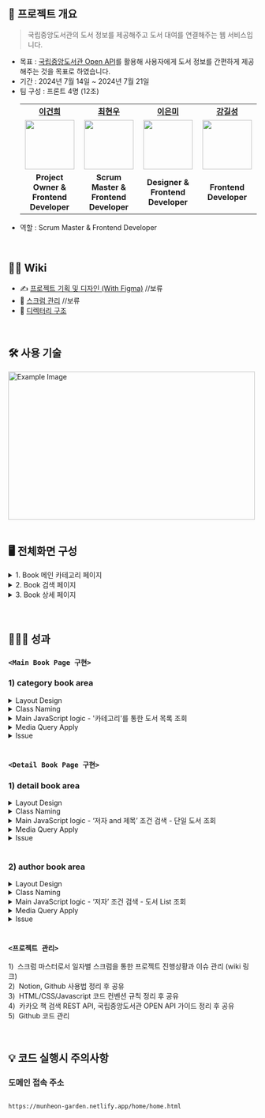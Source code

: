 ## 📝 프로젝트 개요

> 국립중앙도서관의 도서 정보를 제공해주고 도서 대여를 연결해주는 웹 서비스입니다.

- 목표 : [국립중앙도서관 Open API](https://www.nl.go.kr/NL/contents/N31101030400.do)를 활용해 사용자에게 도서 정보를 간편하게 제공해주는 것을 목표로 하였습니다.
- 기간 : 2024년 7월 14일 ~ 2024년 7월 21일
- 팀 구성 : 프론트 4명 (12조)
  <table>
     <tr>
      <td align="center"><b><a href="https://github.com/geonhee94">이건희</a></b></td>
      <td align="center"><b><a href="https://github.com/gusdn7142">최현우</a></b></td>
      <td align="center"><b><a href="https://github.com/eunmilee89">이은미</a></b></td>
      <td align="center"><b><a href="https://github.com/kilseong">강길성</a></b></td>
    </tr>
    <tr>
      <td align="center"><a href="https://github.com/geonhee94"><img src="https://avatars.githubusercontent.com/u/173425800?v=4" width="100px" /></a></td>
      <td align="center"><a href="https://github.com/gusdn7142"><img src="https://avatars.githubusercontent.com/u/62496215?v=4" width="100px" /></a></td>
      <td align="center"><a href="https://github.com/eunmilee89"><img src="https://avatars.githubusercontent.com/u/173548488?v=4" width="100px" /></a></td>
      <td align="center"><a href="https://github.com/kilseong"><img src="https://avatars.githubusercontent.com/u/138101430?v=4" width="100px" /></a></td>
    </tr>
    <tr>
      <td align="center"><b>Project Owner & <br> Frontend Developer</b></td>
      <td align="center"><b>Scrum Master & <br> Frontend Developer</b></td>
      <td align="center"><b>Designer & <br> Frontend Developer</b></td>
      <td align="center"><b>Frontend Developer</b></td>
    </tr>
  </table>
- 역할 : Scrum Master & Frontend Developer

</br>

## 💁‍♂️ Wiki

- ✍ [프로젝트 기획 및 디자인 (With Figma)](링크추가예정) //보류
- 📰 [스크럼 관리](링크추가예정) //보류
- 📂 [디렉터리 구조](https://github.com/gusdn7142/Javascript_Team_Project_By_Coalnu/wiki/%F0%9F%93%81-Directory-Structure)

<br>

## 🛠 사용 기술

  <img src="https://github.com/user-attachments/assets/5d82f8ff-eadf-4579-b1e4-ae4a1b421d2b" style="width:500px; height:300px;" alt="Example Image">

<br>
<br>

## 🖥️ 전체화면 구성

<details>
  <summary> 1. Book 메인 카테고리 페이지 </summary>
  <div markdown="1">
    <br>
    <img src="https://github.com/user-attachments/assets/4ed2491c-e94c-4bae-93f8-47d58a157cc4" style="width:1012px; height:1060px;" alt="Example Image">
  </div>
</details>

<details>
  <summary> 2. Book 검색 페이지 </summary>
  <div markdown="1">
    <br>    
    <img src="https://github.com/user-attachments/assets/09653454-b69b-4db4-acbe-71446bf22beb" style="width:1012px; height:827px;" alt="Example Image">
  </div>
</details>

<details>
  <summary> 3. Book 상세 페이지 </summary>
  <div markdown="1">
    <br>    
    <img src="https://github.com/user-attachments/assets/5998b437-82b3-453d-87ea-d75d8273f570" style="width:1012px; height:657px;" alt="Example Image">
  </div>
</details>

</br>
</br>

## 👨🏻‍🏫 성과

### `<Main Book Page 구현>`

<h3> 1) category book area </h3>

<details>
  <summary> Layout Design </summary>
  <div markdown="1">
    <img src="https://github.com/user-attachments/assets/910d9a7a-7013-4c98-97e2-45e068e6bcd8" style="width:1012; height:600px;" alt="Example Image">
  </div>
</details>

<details>
  <summary> Class Naming </summary>
  <div markdown="1">
    
  ```html  
      <div class="main-container">
          <div class="categorys>
              <div class="categorys-title>
              <div class="categorys-button>
          <div class="additional-text">
              <div class="additional-text-leftLine>
              <div class="additional-text-rightLine>
          <div class="book-ImageAndText-List">
              <div class="book-ImageAndText-one">
                  <div class="book-image>
                  <div class="book-text-firstLine>
                  <div class="book-text-secondLine>
          <div class="see-more">
   ```
  </div>
</details>

<!--    - `<div class="main-container">`
      - `<div class="categorys>`
        - `<div class="categorys-title>`
        - `<div class="categorys-button>`
      - `<div class="additional-text">`
        - `<div class="additional-text-leftLine>`
        - `<div class="additional-text-rightLine>`
      - `<div class="book-ImageAndText-List">`
        - `<div class="book-ImageAndText-one">`
          - `<div class="book-image>`
          - `<div class="book-text-firstLine`
          - `<div class="book-text-secondLine>`
      - `<div class="see-more">`  -->

<details>
  <summary> Main JavaScript logic - '카테고리'를 통한 도서 목록 조회 </summary>
  <div markdown="1">
    
  ```javascript
        const getBookByCategory = async (event) => {

          //5-1) 카테고리명 조회 및 셋팅
          const categoryName = event.target.textContent;
          if(categoryName === '전체') {
              url = new URL(`
                  https://www.nl.go.kr/NL/search/openApi/search.do?key=${apiKey}&apiType=json&detailSearch=true&pageNum=${pageNum}&pageSize=${pageSize}&category=${currentNavTagName}
              `);
          } else {
              url = new URL(`
                  https://www.nl.go.kr/NL/search/openApi/search.do?key=${apiKey}&apiType=json&detailSearch=true&v1=${categoryName}&f1=keyword&pageNum=${pageNum}&pageSize=${pageSize}&category=${currentNavTagName}
              `);
          }

          //5-2) 해당 카테고리 버튼에 active/Inactive CSS 속성 지정
          const categoryActiveElements = document.querySelectorAll('.categorys-btn.categorys-btn-active');
          categoryActiveElements.forEach((element) => {
            element.classList.remove('categorys-btn-active');
          });
          event.target.classList.add('categorys-btn-active');

          try {
              //5-3) '카테고리'로 검색 API 호출
              const response = await fetch(url);

              //5-4) API 응답이 OK이면
              if(response.status == 200){

                  //5-4-1) response 값을 json 타입으로 변환
                  bookDataList = await response.json();
                  console.log("bookDataList :", bookDataList);
                  bootImageAndTextList = bookDataList.result;
                  console.log("bootImageAndTextList :", bootImageAndTextList);
              }
              else{
                  throw new Error(response.message);
              }
          } catch (error) {
              console.error("ERROR : ", error);
          }

          //5-5) View 렌더링
          bookTotalCount.textContent = bookDataList.total.toLocaleString() + "개";  //도서 총 개수 셋팅


          const imageAndTextHTML = bootImageAndTextList.map(    //도서 목록 표시
            (bootImageAndText) => {

            let bootTitle = '';
            let bootAuthor = '';
            let bootShowTitle = '';
            let bootShowAuthor = '';
            if(bootImageAndText.titleInfo == ''){
                bootTitle = '제목 없음'
            } else {
                bootShowTitle = stripHTMLTags(bootImageAndText.titleInfo);
                bootTitle = bootShowTitle.slice(0, 10) + '...';
            }
            if(bootImageAndText.authorInfo == ''){
                bootAuthor = '작자미상';
            } else {
                bootShowAuthor = stripHTMLTags(bootImageAndText.authorInfo);
                // console.log("bootShowAuthor : "+ bootShowAuthor)
                bootAuthor = bootShowAuthor.slice(0, 10) + '...';
                // console.log("bootAuthor : "+ bootAuthor)
            }


            return `<div  class="book-ImageAndText-one" >
                    <div class="book-image  custom-mg-bottom-8" >
                        <a href="../detail/detail.html?titleKeyword=${bootShowTitle}&authorKeyword=${bootShowAuthor}" >
                            <img src="${bootDetailImageDomain + bootImageAndText.imageUrl}" onerror="this.onerror=null; this.src='../common/image/book-null-image.jpg';">
                        </a>
                    </div>

                    <div class="book-text-firstLine custom-fs-20"  >
                        <span class="bold-text" title="${bootShowTitle}" >${bootTitle}</span>
                    </div>

                    <div class="book-text-secondLine custom-fs-16 custom-text-darkGrey" >
                        <span title="${bootShowAuthor}">${bootAuthor}</span>
                    </div>
                </div>
              `
            }).join('');


            document.getElementById("book-ImageAndText-List").innerHTML = imageAndTextHTML;
        }

```
</div>
</details>


<details>
<summary> Media Query Apply </summary>
<div markdown="1">

```

```
</div>
</details>


<details>
<summary> Issue </summary>
<div markdown="1">

```

````
</div>
</details>


<br>

### `<Detail Book Page 구현>`
<h3> 1) detail book area </h3>

<details>
<summary> Layout Design </summary>
<div markdown="1">
 <img src="https://github.com/user-attachments/assets/fb66463f-0518-4585-9159-7fa1b572e066" style="width:1012; height:384px;" alt="Example Image">
</div>
</details>



<details>
<summary> Class Naming </summary>
<div markdown="1">

```html
   <div class="book-detail">
       <div class="aside>
       <div class="section>
````

  </div>
</details>

<details>
  <summary> Main JavaScript logic - ‘저자 and 제목’ 조건 검색 - 단일 도서 조회 </summary>
  <div markdown="1">
    
  ```javascript
        const getDetailBookByKeyword = async () => {
        
            try {
              //3-1) 도서 상세 검색 API 호출    
              const response = await fetch(`${bookAPIDomain}?key=${apiKey}&apiType=json&detailSearch=true&f1=title&v1=${titleKeyword}&and1=AND&f2=author&v2=${authorKeyword}`);
              const detailBookData = await response.json();
        
              //3-2) API 응답이 OK이면
              if(response.status == 200){        
        
                //3-2-0) 데이터 Null 체크
                if(detailBookData.total === 0) {
                  alert('검색된 데이터가 없습니다.')
                  return;
                }
        
                //3-2-1) 상세 도서 이미지 setting
                if(detailBookData.result[0].imageUrl == ''){
                  detailBookImage.src = '../common/image/book-null-image.jpg';
                } else{
                  detailBookImage.src = bookDetailImageDomain + detailBookData.result[0].imageUrl;
                }
        
                //3-2-2) 도서 제목 setting
                detailBookTitle.innerText = titleKeyword;        
        
                //3-2-3) 도서 작가 setting 
                detailBookAuthor.innerText = authorKeyword;      
        
                //3-2-4) 도서 카테고리 setting
                detailBookCategory.innerText = detailBookData.result[0].kdcName1s;
        
                //3-2-5) 도서 비치일 setting
                const year = detailBookData.result[0].regDate.slice(0, 4);
                const month = detailBookData.result[0].regDate.slice(4, 6);
                const day = detailBookData.result[0].regDate.slice(6, 8);
                const formattedDate = `${year}.${month}.${day}`;
                detailBookRegYMD.innerText = formattedDate;
        
                //3-2-6) 도서 자료 보관 장소 setting
                detailBookPlace.innerText = detailBookData.result[0].placeInfo;
        
                //3-2-7) 도서 대여 버튼 클릭 Event
                document.getElementById('detailBookBtn').onclick = function() {
                  window.location.href = bookRentalDomain + detailBookData.result[0].detailLink;  
                };        
              } else{
                  throw new Error(detailBookData.message);
              }
            } catch (error) {
              console.error("ERROR : ", error);
            }
        }

```
</div>
</details>


<details>
<summary> Media Query Apply </summary>
<div markdown="1">

```

```
</div>
</details>


<details>
<summary> Issue </summary>
<div markdown="1">

```

````
</div>
</details>



<br>


<h3> 2) author book area </h3>

<details>
<summary> Layout Design </summary>
<div markdown="1">
<img src="https://github.com/user-attachments/assets/9f26266c-bb7d-4462-ade9-46ef0c6d584a" style="width:1012; height:310px;" alt="Example Image">
</div>
</details>


<details>
<summary> Class Naming </summary>
<div markdown="1">

```html
  <div class="book-author">
       <div class="book-author-title >
       <div class="book-author-content>
           <div class="book-author-content-left-arrow>
           <div class="book-ImageAndText-List-By-Author>
           <div class="book-author-content-right-arrow>
````

  </div>
</details>

<details>
  <summary> Main JavaScript logic - ‘저자’ 조건 검색 - 도서 List 조회 </summary>
  <div markdown="1">
    
  ```javascript
        const getBookListByAuthor = async () => {
        
            //4-1) 도서 상세 검색 API 호출    
            const response = await fetch(`${bookAPIDomain}?key=${apiKey}&apiType=json&detailSearch=true&f1=author&v1=${authorKeyword}&pageNum=${pageNum}&pageSize=${pageSize}`);
            const bookDataList = await response.json();
            console.log(bookDataList)
        
            //4-2) 데이터 Null 체크
            if(bookDataList.total === 0) {
              alert('검색된 데이터가 없습니다.')
              return;
            }
        
            //4-3) response 값을 json 타입으로 변환
            bookImageAndTextList = bookDataList.result;           
        
        
            //4-4) View 렌더링
            const imageAndTextHTML = bookImageAndTextList.map(
              (bootImageAndText) => {
        
                let bootTitle = '';
                let bootAuthor = '';
                let bootShowTitle = '';
                let bootShowAuthor = '';
        
                if(bootImageAndText.titleInfo == ''){
                  bootTitle = '제목없음'
                }else{
                  bootShowTitle = stripHTMLTags(bootImageAndText.titleInfo);
                  bootTitle = bootShowTitle.slice(0, 10) + '...';
                }
        
        
                if(bootImageAndText.authorInfo == ''){
                  bootAuthor = '작자미상';
                }else {
                  bootShowAuthor = stripHTMLTags(bootImageAndText.authorInfo);
                  bootAuthor = bootShowAuthor.slice(0, 10) + '...';
                }
        
                
                  return `<div class="book-author-content-image-and-text  custom-mg-left-48 custom-mg-right-48" >         
                                <div class="book-author-content-image  custom-mg-bottom-8" >     
                                    <a href="../detail/detail.html?titleKeyword=${bootShowTitle}&authorKeyword=${bootShowAuthor}" >  
                                      <img src="${bookDetailImageDomain + bootImageAndText.imageUrl}" onerror="this.onerror=null; this.src='../common/image/book-null-image.jpg';">
                                    </a>
                                </div>
        
                                <div class="book-author-content-firstLine custom-fs-16"  >
                                    <span class="bold-text"title="${bootShowTitle}" >${bootTitle}</span>
                                </div>
                                
                                <div class="book-author-content-secondLine custom-fs-14 custom-text-darkGrey" >
                                    <span title="${bootShowAuthor}">${bootAuthor}</span>
                                </div>
                            </div>`                
                  }).join('');   
        
            document.getElementById("book-ImageAndText-List-By-Author").innerHTML = imageAndTextHTML;
        }

```
</div>
</details>


<details>
<summary> Media Query Apply </summary>
<div markdown="1">

```

```
</div>
</details>


<details>
<summary> Issue </summary>
<div markdown="1">

```

```
</div>
</details>



</br>



### `<프로젝트 관리>`
<span></span>1)&nbsp; 스크럼 마스터로서 일자별 스크럼을 통한 프로젝트 진행상황과 이슈 관리 (wiki 링크) <br>
<span></span>2)&nbsp; Notion, Github 사용법 정리 후 공유  <br>
<span></span>3)&nbsp; HTML/CSS/Javascript 코드 컨벤션 규칙 정리 후 공유  <br>
<span></span>4)&nbsp; 카카오 책 검색 REST API, 국립중앙도서관 OPEN API 가이드 정리 후 공유  <br>
<span></span>5)&nbsp; Github 코드 관리 <br>



</br>



## 💡 코드 실행시 주의사항

### 도메인 접속 주소
```

https://munheon-garden.netlify.app/home/home.html

```


```
